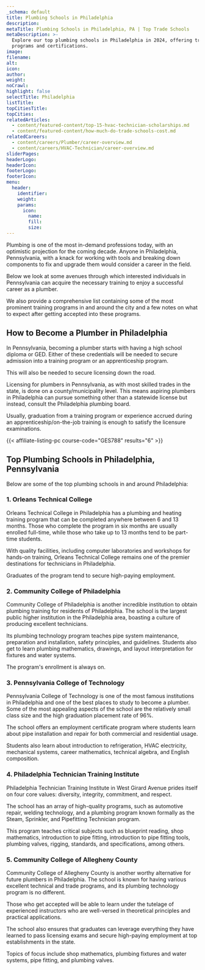 ```yaml
---
_schema: default
title: Plumbing Schools in Philadelphia
description:
metaTitle: Plumbing Schools in Philadelphia, PA | Top Trade Schools
metaDescription: >-
  Explore our top plumbing schools in Philadelphia in 2024, offering training
  programs and certifications.
image:
filename:
alt:
icon:
author:
weight:
noCrawl:
highlight: false
selectTitle: Philadelphia
listTitle:
topCitiesTitle:
topCities:
relatedArticles:
  - content/featured-content/top-15-hvac-technician-scholarships.md
  - content/featured-content/how-much-do-trade-schools-cost.md
relatedCareers:
  - content/careers/Plumber/career-overview.md
  - content/careers/HVAC-Technician/career-overview.md
sliderPages:
headerLogo:
headerIcon:
footerLogo:
footerIcon:
menu:
  header:
    identifier:
    weight:
    params:
      icon:
        name:
        fill:
        size:
---
```

Plumbing is one of the most in-demand professions today, with an optimistic projection for the coming decade. Anyone in Philadelphia, Pennsylvania, with a knack for working with tools and breaking down components to fix and upgrade them would consider a career in the field.

Below we look at some avenues through which interested individuals in Pennsylvania can acquire the necessary training to enjoy a successful career as a plumber.

We also provide a comprehensive list containing some of the most prominent training programs in and around the city and a few notes on what to expect after getting accepted into these programs.

## **How to Become a Plumber in Philadelphia**

In Pennsylvania, becoming a plumber starts with having a high school diploma or GED. Either of these credentials will be needed to secure admission into a training program or an apprenticeship program.

This will also be needed to secure licensing down the road.

Licensing for plumbers in Pennsylvania, as with most skilled trades in the state, is done on a county/municipality level. This means aspiring plumbers in Philadelphia can pursue something other than a statewide license but instead, consult the Philadelphia plumbing board.

Usually, graduation from a training program or experience accrued during an apprenticeship/on-the-job training is enough to satisfy the licensure examinations.

{{< affiliate-listing-pc course-code="GES788" results="6" >}}

## **Top Plumbing Schools in Philadelphia, Pennsylvania**

Below are some of the top plumbing schools in and around Philadelphia:

### **1\. Orleans Technical College**

Orleans Technical College in Philadelphia has a plumbing and heating training program that can be completed anywhere between 6 and 13 months. Those who complete the program in six months are usually enrolled full-time, while those who take up to 13 months tend to be part-time students.

With quality facilities, including computer laboratories and workshops for hands-on training, Orleans Technical College remains one of the premier destinations for technicians in Philadelphia.

Graduates of the program tend to secure high-paying employment.

### **2\. Community College of Philadelphia**

Community College of Philadelphia is another incredible institution to obtain plumbing training for residents of Philadelphia. The school is the largest public higher institution in the Philadelphia area, boasting a culture of producing excellent technicians.

Its plumbing technology program teaches pipe system maintenance, preparation and installation, safety principles, and guidelines. Students also get to learn plumbing mathematics, drawings, and layout interpretation for fixtures and water systems.

The program's enrollment is always on.

### 3\. Pennsylvania College of Technology

Pennsylvania College of Technology is one of the most famous institutions in Philadelphia and one of the best places to study to become a plumber. Some of the most appealing aspects of the school are the relatively small class size and the high graduation placement rate of 96%.

The school offers an employment certificate program where students learn about pipe installation and repair for both commercial and residential usage.

Students also learn about introduction to refrigeration, HVAC electricity, mechanical systems, career mathematics, technical algebra, and English composition.

### 4\. Philadelphia Technician Training Institute

Philadelphia Technician Training Institute in West Girard Avenue prides itself on four core values: diversity, integrity, commitment, and respect.

The school has an array of high-quality programs, such as automotive repair, welding technology, and a plumbing program known formally as the Steam, Sprinkler, and Pipefitting Technician program.

This program teaches critical subjects such as blueprint reading, shop mathematics, introduction to pipe fitting, introduction to pipe fitting tools, plumbing valves, rigging, standards, and specifications, among others.

### 5\. Community College of Allegheny County

Community College of Allegheny County is another worthy alternative for future plumbers in Philadelphia. The school is known for having various excellent technical and trade programs, and its plumbing technology program is no different.

Those who get accepted will be able to learn under the tutelage of experienced instructors who are well-versed in theoretical principles and practical applications.

The school also ensures that graduates can leverage everything they have learned to pass licensing exams and secure high-paying employment at top establishments in the state.

Topics of focus include shop mathematics, plumbing fixtures and water systems, pipe fitting, and plumbing valves.